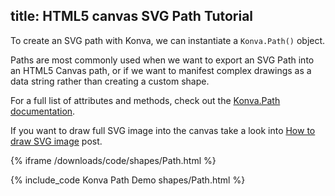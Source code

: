 title: HTML5 canvas SVG Path Tutorial
---

To create an SVG path with Konva, we can instantiate a `Konva.Path()` object.

Paths are most commonly used when we want to export an SVG Path into an HTML5 Canvas path, or if we want to manifest complex drawings as a data string rather than creating a custom shape.

For a full list of attributes and methods, check out the [Konva.Path documentation](/api/Konva.Path.html).

If you want to draw full SVG image into the canvas take a look into [How to draw SVG image](/docs/sandbox/SVG_On_Canvas.html) post.

{% iframe /downloads/code/shapes/Path.html %}

{% include_code Konva Path Demo shapes/Path.html %}